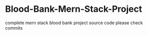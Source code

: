 # Blood-Bank-Mern-Stack-Project

complete mern stack blood bank project source code please check commits

